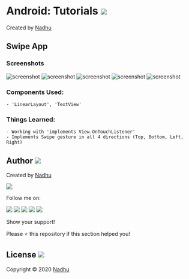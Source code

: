 # Android: Tutorials [<img src="https://github.com/iamnadhu/nadhu014-android/blob/master/screenshots/android-icon.png">](https://github.com/iamnadhu/nadhu014-android)
Created by [Nadhu](https://github.com/iamnadhu)

## Swipe App
### Screenshots
![screenshot](https://github.com/iamnadhu/nadhu014-android/blob/master/sessions/Swipe%20App/screenshots/01.jpg)
![screenshot](https://github.com/iamnadhu/nadhu014-android/blob/master/sessions/Swipe%20App/screenshots/02.jpg)
![screenshot](https://github.com/iamnadhu/nadhu014-android/blob/master/sessions/Swipe%20App/screenshots/03.jpg)
![screenshot](https://github.com/iamnadhu/nadhu014-android/blob/master/sessions/Swipe%20App/screenshots/04.jpg)
![screenshot](https://github.com/iamnadhu/nadhu014-android/blob/master/sessions/Swipe%20App/screenshots/05.jpg)
### Components Used:
```
- 'LinearLayout', 'TextView'
```
### Things Learned:
```
- Working with 'implements View.OnTouchListener'
- Implements Swipe gesture in all 4 directions (Top, Bottom, Left, Right)
```


## Author [<img src="https://github.com/iamnadhu/nadhu014-android/blob/master/screenshots/auther-icon.png">](https://github.com/iamnadhu)
Created by [Nadhu](https://github.com/iamnadhu)

[<img src="https://github.com/iamnadhu/nadhu014-android/blob/master/screenshots/nadhu-pic.jpg">](https://github.com/iamnadhu)

Follow me on: 

[<img src="https://github.com/iamnadhu/nadhu014-android/blob/master/screenshots/instagram-icon.png">](https://www.instagram.com/iamnadhu/)
[<img src="https://github.com/iamnadhu/nadhu014-android/blob/master/screenshots/whatsapp-icon.png">](https://api.whatsapp.com/send?phone=917293451396&lang=en)
[<img src="https://github.com/iamnadhu/nadhu014-android/blob/master/screenshots/facebook-icon.png">](https://www.facebook.com/iamnadhu/)
[<img src="https://github.com/iamnadhu/nadhu014-android/blob/master/screenshots/linkedin-icon.png">](https://www.linkedin.com/in/iamnadhu/)
[<img src="https://github.com/iamnadhu/nadhu014-android/blob/master/screenshots/telegram-icon.png">](https://t.me/iamnadhu)

Show your support!

Please ⭐️   this repository if this section helped you!


## License [<img src="https://github.com/iamnadhu/nadhu014-android/blob/master/screenshots/license-icon.png">](https://github.com/iamnadhu/nadhu014-android)
Copyright © 2020 [Nadhu](https://github.com/iamnadhu)
